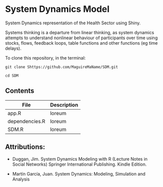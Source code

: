 # System Dynamics Model

System Dynamics representation of the Health Sector using Shiny.

Systems thinking is a departure from linear thinking, as system dynamics attempts to understand nonlinear behaviour of participants over time using stocks, flows, feedback loops, table functions and other functions (eg time delays). 

To clone this repository, in the terminal:

`git clone Shttps://github.com/MaguireMaName/SDM.git`

`cd SDM`

## Contents

|File           | Description |
|---------------|-------------|
| app.R         | loreum      |
| dependencies.R| loreum      |
| SDM.R         | loreum      |

## Attributions:

 - Duggan, Jim. System Dynamics Modeling with R (Lecture Notes in Social Networks) Springer International Publishing. Kindle Edition.

 - Martín García, Juan. System Dynamics: Modeling, Simulation and Analysis 
